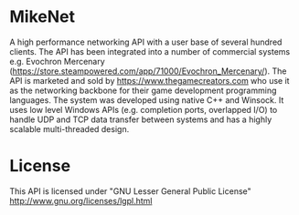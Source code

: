 MikeNet
=======
A high performance networking API with a user base of several hundred clients. The API has been integrated into a number of commercial systems e.g. Evochron Mercenary (https://store.steampowered.com/app/71000/Evochron_Mercenary/). The API is marketed and sold by https://www.thegamecreators.com who use it as the networking backbone for their game development programming languages. The system was developed using native C++ and Winsock. It uses low level Windows APIs (e.g. completion ports, overlapped I/O) to handle UDP and TCP data transfer between systems and has a highly scalable multi-threaded design.

License
=======
This API is licensed under "GNU Lesser General Public License"  <br />
http://www.gnu.org/licenses/lgpl.html

